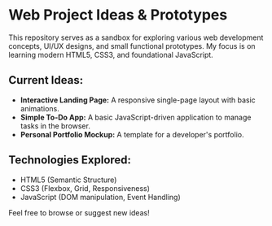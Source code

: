 
# Web Project Ideas & Prototypes

This repository serves as a sandbox for exploring various web development concepts, UI/UX designs, and small functional prototypes. My focus is on learning modern HTML5, CSS3, and foundational JavaScript.

## Current Ideas:
- **Interactive Landing Page:** A responsive single-page layout with basic animations.
- **Simple To-Do App:** A basic JavaScript-driven application to manage tasks in the browser.
- **Personal Portfolio Mockup:** A template for a developer's portfolio.

## Technologies Explored:
- HTML5 (Semantic Structure)
- CSS3 (Flexbox, Grid, Responsiveness)
- JavaScript (DOM manipulation, Event Handling)

Feel free to browse or suggest new ideas!

